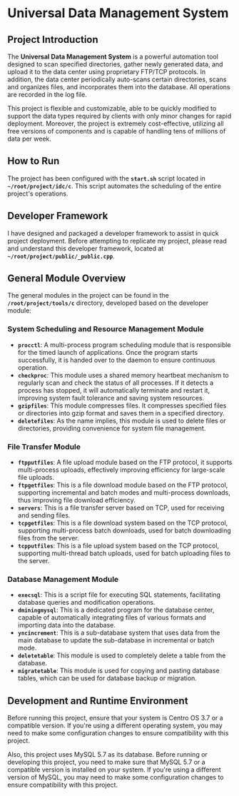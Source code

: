 #  Universal Data Management System
## **Project Introduction**

The **Universal Data Management System** is a powerful automation tool designed to scan specified directories, gather newly generated data, and upload it to the data center using proprietary FTP/TCP protocols. In addition, the data center periodically auto-scans certain directories, scans and organizes files, and incorporates them into the database. All operations are recorded in the log file.

This project is flexible and customizable, able to be quickly modified to support the data types required by clients with only minor changes for rapid deployment. Moreover, the project is extremely cost-effective, utilizing all free versions of components and is capable of handling tens of millions of data per week.

## **How to Run**

The project has been configured with the **`start.sh`** script located in **`~/root/project/idc/c`**. This script automates the scheduling of the entire project's operations.

## **Developer Framework**

I have designed and packaged a developer framework to assist in quick project deployment. Before attempting to replicate my project, please read and understand this developer framework, located at **`~/root/project/public/_public.cpp`**.

## **General Module Overview**

The general modules in the project can be found in the **`/root/project/tools/c`** directory, developed based on the developer module:

### **System Scheduling and Resource Management Module**

- **`procctl`**: A multi-process program scheduling module that is responsible for the timed launch of applications. Once the program starts successfully, it is handed over to the daemon to ensure continuous operation.
- **`checkproc`**: This module uses a shared memory heartbeat mechanism to regularly scan and check the status of all processes. If it detects a process has stopped, it will automatically terminate and restart it, improving system fault tolerance and saving system resources.
- **`gzipfiles`**: This module compresses files. It compresses specified files or directories into gzip format and saves them in a specified directory.
- **`deletefiles`**: As the name implies, this module is used to delete files or directories, providing convenience for system file management.

### **File Transfer Module**

- **`ftpputfiles`**: A file upload module based on the FTP protocol, it supports multi-process uploads, effectively improving efficiency for large-scale file uploads.
- **`ftpgetfiles`**: This is a file download module based on the FTP protocol, supporting incremental and batch modes and multi-process downloads, thus improving file download efficiency.
- **`servers`**: This is a file transfer server based on TCP, used for receiving and sending files.
- **`tcpgetfiles`**: This is a file download system based on the TCP protocol, supporting multi-process batch downloads, used for batch downloading files from the server.
- **`tcpputfiles`**: This is a file upload system based on the TCP protocol, supporting multi-thread batch uploads, used for batch uploading files to the server.

### **Database Management Module**

- **`execsql`**: This is a script file for executing SQL statements, facilitating database queries and modification operations.
- **`dminingmysql`**: This is a dedicated program for the database center, capable of automatically integrating files of various formats and importing data into the database.
- **`yncincrement`**: This is a sub-database system that uses data from the main database to update the sub-database in incremental or batch mode.
- **`deletetable`**: This module is used to completely delete a table from the database.
- **`migratetable`**: This module is used for copying and pasting database tables, which can be used for database backup or migration.

## **Development and Runtime Environment**

Before running this project, ensure that your system is Centro OS 3.7 or a compatible version. If you're using a different operating system, you may need to make some configuration changes to ensure compatibility with this project.

Also, this project uses MySQL 5.7 as its database. Before running or developing this project, you need to make sure that MySQL 5.7 or a compatible version is installed on your system. If you're using a different version of MySQL, you may need to make some configuration changes to ensure compatibility with this project.
